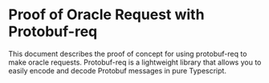 
# Proof of Oracle Request with Protobuf-req

This document describes the proof of concept for using protobuf-req to make oracle requests. Protobuf-req is a lightweight library that allows you to easily encode and decode Protobuf messages in pure Typescript.